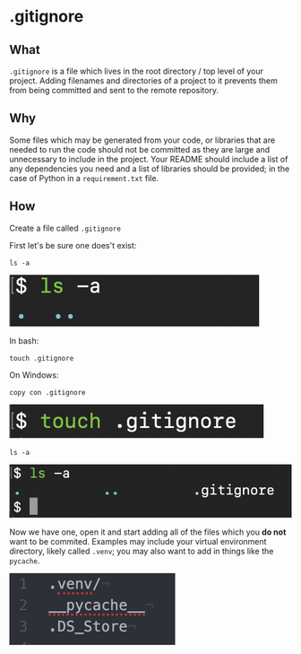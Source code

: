 # .gitignore

## What

`.gitignore` is a file which lives in the root directory / top level of your project. Adding filenames and directories of a project to it prevents them from being committed and sent to the remote repository.

## Why

Some files which may be generated from your code, or libraries that are needed to run the code should not be committed as they are large and unnecessary to include in the project. Your README should include a list of any dependencies you need and a list of libraries should be provided; in the case of Python in a `requirement.txt` file.

## How

Create a file called `.gitignore`

First let's be sure one does't exist:

    ls -a

![ls](./assets/gitignore/ls_1.png)

In bash:

    touch .gitignore

On Windows:

    copy con .gitignore

![create gitignore](./assets/gitignore/create_gitignore.png)

    ls -a

![ls](./assets/gitignore/ls_2.png)

Now we have one, open it and start adding all of the files which you **do not** want to be commited. Examples may include your virtual environment directory, likely called `.venv`; you may also want to add in things like the `pycache`.

![ls](./assets/gitignore/gitignore_file.png)
